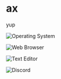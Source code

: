 # ax

yup

![Operating System](https://img.shields.io/static/v1?label=OS&message=macOS&color=white&?style=flat&logo=macos)

![Web Browser](https://img.shields.io/static/v1?label=Browser&message=LibreWolf&color=05aefc&?style=flat&logo=firefox)

![Text Editor](https://img.shields.io/static/v1?label=Text%20Editor&message=VScode&color=blue&?style=flat&logo=visualstudio)

![Discord](https://img.shields.io/static/v1?label=Discord&message=ax%230001&color=7289da&?style=flat&logo=discord)
